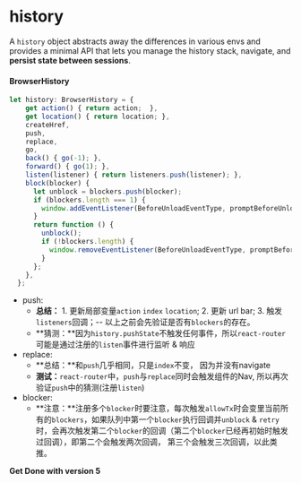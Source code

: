 # history

A `history` object abstracts away the differences in various envs and provides a minimal API that lets you manage the history stack, navigate, and **persist state between sessions**.



#### BrowserHistory

```typescript
let history: BrowserHistory = {
    get action() { return action;  },
    get location() { return location; },
    createHref,
    push,
    replace,
    go,
    back() { go(-1); },
    forward() { go(1); },
    listen(listener) { return listeners.push(listener); },
    block(blocker) {
      let unblock = blockers.push(blocker);
      if (blockers.length === 1) {
        window.addEventListener(BeforeUnloadEventType, promptBeforeUnload);
      }
      return function () {
        unblock(); 
        if (!blockers.length) {
          window.removeEventListener(BeforeUnloadEventType, promptBeforeUnload);
        }
      };
    },
  };
```

- push:
  - **总结：** 1. 更新局部变量`action` `index` `location`; 2. 更新 url bar; 3. 触发`listeners`回调；-- 以上之前会先验证是否有`blockers`的存在。
  - **猜测：**因为`history.pushState`不触发任何事件，所以`react-router`可能是通过注册的`listen`事件进行监听 & 响应
- replace: 
  - **总结：**和`push`几乎相同，只是`index`不变， 因为并没有navigate
  - **测试：**`react-router`中，`push`与`replace`同时会触发组件的Nav, 所以再次验证`push`中的猜测(注册`listen`)
- blocker:
  - **注意：**注册多个`blocker`时要注意，每次触发`allowTx`时会变里当前所有的`blockers`，如果队列中第一个`blocker`执行回调并`unblock` & `retry`时，会再次触发第二个`blocker`的回调（第二个`blocker`已经再初始时触发过回调），即第二个会触发两次回调， 第三个会触发三次回调，以此类推。


**Get Done with version 5**















